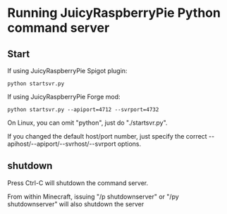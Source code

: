 # Running JuicyRaspberryPie Python command server

## Start

If using JuicyRaspberryPie Spigot plugin:

    python startsvr.py

If using JuicyRaspberryPie Forge mod:

    python startsvr.py --apiport=4712 --svrport=4732

On Linux, you can omit "python", just do "./startsvr.py".

If you changed the default host/port number, just specify the correct --apihost/--apiport/--svrhost/--svrport options.
 
## shutdown 

Press Ctrl-C will shutdown the command server.

From within Minecraft, issuing "/p shutdownserver" or "/py shutdownserver" will also shutdown the server
